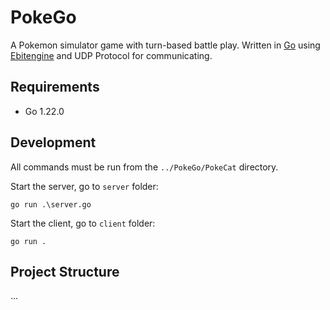 # PokeGo

A Pokemon simulator game with turn-based battle play. Written in [Go](https://golang.org) using [Ebitengine](https://ebiten.org) and UDP Protocol for communicating.

## Requirements

- Go 1.22.0

## Development

All commands must be run from the `../PokeGo/PokeCat` directory.

Start the server, go to `server` folder:

```
go run .\server.go
```

Start the client, go to `client` folder:

```
go run .
```

## Project Structure
...
